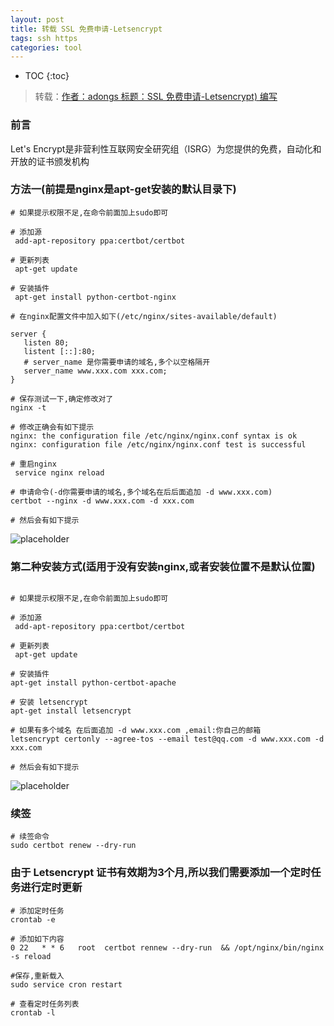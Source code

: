 ```yaml
---
layout: post
title: 转载 SSL 免费申请-Letsencrypt
tags: ssh https
categories: tool
---
```


* TOC
{:toc}

> 转载：[作者：adongs 标题：SSL 免费申请-Letsencrypt) 编写](https://adongs.com/articles/2019/08/12/1565606243689.html)


### 前言
Let's Encrypt是非营利性互联网安全研究组（ISRG）为您提供的免费，自动化和开放的证书颁发机构

### 方法一(前提是nginx是apt-get安装的默认目录下)

```shell
# 如果提示权限不足,在命令前面加上sudo即可

# 添加源
 add-apt-repository ppa:certbot/certbot

# 更新列表
 apt-get update

# 安装插件
 apt-get install python-certbot-nginx

# 在nginx配置文件中加入如下(/etc/nginx/sites-available/default)

server {
   listen 80;
   listent [::]:80;
   # server_name 是你需要申请的域名,多个以空格隔开
   server_name www.xxx.com xxx.com;
}

# 保存测试一下,确定修改对了
nginx -t

# 修改正确会有如下提示
nginx: the configuration file /etc/nginx/nginx.conf syntax is ok
nginx: configuration file /etc/nginx/nginx.conf test is successful

# 重启nginx
 service nginx reload

# 申请命令(-d你需要申请的域名,多个域名在后后面追加 -d www.xxx.com)
certbot --nginx -d www.xxx.com -d xxx.com

# 然后会有如下提示
```
![placeholder](https://adongs.github.io/assets/img/blog/ssl/1.png "ssl申请")

### 第二种安装方式(适用于没有安装nginx,或者安装位置不是默认位置)

```shell

# 如果提示权限不足,在命令前面加上sudo即可

# 添加源
 add-apt-repository ppa:certbot/certbot

# 更新列表
 apt-get update

# 安装插件
apt-get install python-certbot-apache

# 安装 letsencrypt
apt-get install letsencrypt

# 如果有多个域名 在后面追加 -d www.xxx.com ,email:你自己的邮箱
letsencrypt certonly --agree-tos --email test@qq.com -d www.xxx.com -d xxx.com

# 然后会有如下提示
```
![placeholder](https://adongs.github.io/assets/img/blog/ssl/2.png "ssl申请")

### 续签
```shell
# 续签命令
sudo certbot renew --dry-run
```


### 由于 Letsencrypt 证书有效期为3个月,所以我们需要添加一个定时任务进行定时更新

```shell
# 添加定时任务
crontab -e

# 添加如下内容
0 22   * * 6   root  certbot rennew --dry-run  && /opt/nginx/bin/nginx -s reload

#保存,重新载入
sudo service cron restart  

# 查看定时任务列表
crontab -l
```
